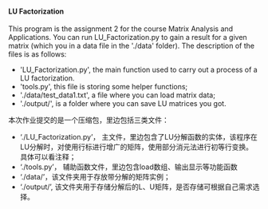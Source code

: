 ####  LU Factorization


This program is the assignment 2 for the course Matrix Analysis and Applications.
You can run LU_Factorization.py to gain a result for a given matrix (which you in a data file in the './data' folder).
The description of the files is as follows:
- 'LU_Factorization.py', the main function used to carry out a process of a LU factorization.
- 'tools.py', this file is storing some helper functions;
- './data/test_data1.txt', a file where you can load matrix data;
- './output/', is a folder where you can save LU matrices you got.

本次作业提交的是一个压缩包，里边包括三类文件：
- ‘./LU_Factorization.py’， 主文件，里边包含了LU分解函数的实体，该程序在LU分解时，对使用行标进行增广的矩阵，使用部分消元法进行初等行变换。具体可以看注释；
-  ‘./tools.py’， 辅助函数文件，里边包含load数组、输出显示等功能函数
- ‘./data/’，该文件夹用于存放带分解的矩阵实例；
- ‘./output/’, 该文件夹用于存储分解后的L、U矩阵，是否存储可根据自己需求选择。

